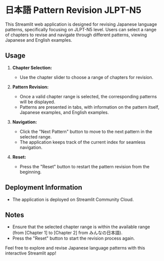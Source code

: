 # 日本語 Pattern Revision JLPT-N5

This Streamlit web application is designed for revising Japanese language patterns, specifically focusing on JLPT-N5 level. Users can select a range of chapters to revise and navigate through different patterns, viewing Japanese and English examples.

## Usage

1. **Chapter Selection:**
   - Use the chapter slider to choose a range of chapters for revision.

2. **Pattern Revision:**
   - Once a valid chapter range is selected, the corresponding patterns will be displayed.
   - Patterns are presented in tabs, with information on the pattern itself, Japanese examples, and English examples.

3. **Navigation:**
   - Click the "Next Pattern" button to move to the next pattern in the selected range.
   - The application keeps track of the current index for seamless navigation.

4. **Reset:**
   - Press the "Reset" button to restart the pattern revision from the beginning.

## Deployment Information

- The application is deployed on Streamlit Community Cloud.

## Notes

- Ensure that the selected chapter range is within the available range (from [Chapter 1] to [Chapter 2] from みんなの日本語).
- Press the "Reset" button to start the revision process again.

Feel free to explore and revise Japanese language patterns with this interactive Streamlit app!